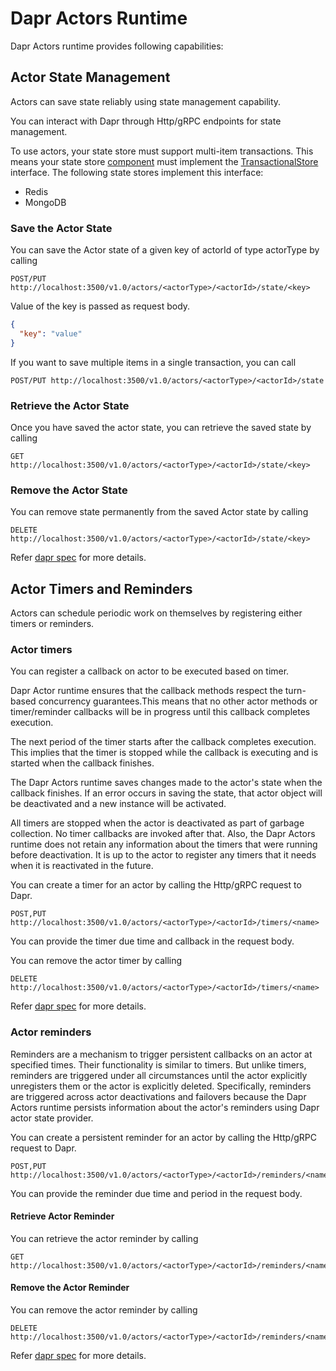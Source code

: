 # Dapr Actors Runtime

Dapr Actors runtime provides following capabilities:

## Actor State Management

Actors can save state reliably using state management capability.

You can interact with Dapr through Http/gRPC endpoints for state management.

To use actors, your state store must support multi-item transactions.  This means your state store [component](https://github.com/dapr/components-contrib/tree/master/state) must implement the [TransactionalStore](https://github.com/dapr/components-contrib/blob/master/state/transactional_store.go) interface.  The following state stores implement this interface:

- Redis
- MongoDB

### Save the Actor State

You can save the Actor state of a given key of actorId of type actorType by calling

```http
POST/PUT http://localhost:3500/v1.0/actors/<actorType>/<actorId>/state/<key>
```

Value of the key is passed as request body.

```json
{
  "key": "value"
}
```

If you want to save multiple items in a single transaction, you can call 

```http
POST/PUT http://localhost:3500/v1.0/actors/<actorType>/<actorId>/state
```

### Retrieve the Actor State

Once you have saved the actor state, you can retrieve the saved state by calling 

```http
GET http://localhost:3500/v1.0/actors/<actorType>/<actorId>/state/<key>
```

### Remove the Actor State

You can remove state permanently from the saved Actor state by calling

```http
DELETE http://localhost:3500/v1.0/actors/<actorType>/<actorId>/state/<key>
```

Refer [dapr spec](../../reference/api/actors.md) for more details.

## Actor Timers and Reminders

Actors can schedule periodic work on themselves by registering either timers or reminders.

### Actor timers

You can register a callback on actor to be executed based on timer.

Dapr Actor runtime ensures that the callback methods respect the turn-based concurrency guarantees.This means that no other actor methods or timer/reminder callbacks will be in progress until this callback completes execution.

The next period of the timer starts after the callback completes execution. This implies that the timer is stopped while the callback is executing and is started when the callback finishes.

The Dapr Actors runtime saves changes made to the actor's state when the callback finishes. If an error occurs in saving the state, that actor object will be deactivated and a new instance will be activated.

All timers are stopped when the actor is deactivated as part of garbage collection. No timer callbacks are invoked after that. Also, the Dapr Actors runtime does not retain any information about the timers that were running before deactivation. It is up to the actor to register any timers that it needs when it is reactivated in the future.

You can create a timer for an actor by calling the Http/gRPC request to Dapr.

```http
POST,PUT http://localhost:3500/v1.0/actors/<actorType>/<actorId>/timers/<name>
```

You can provide the timer due time and callback in the request body.

You can remove the actor timer by calling

```http
DELETE http://localhost:3500/v1.0/actors/<actorType>/<actorId>/timers/<name>
```

Refer [dapr spec](../../reference/api/actors.md) for more details.

### Actor reminders

Reminders are a mechanism to trigger persistent callbacks on an actor at specified times. Their functionality is similar to timers. But unlike timers, reminders are triggered under all circumstances until the actor explicitly unregisters them or the actor is explicitly deleted. Specifically, reminders are triggered across actor deactivations and failovers because the Dapr Actors runtime persists information about the actor's reminders using Dapr actor state provider.

You can create a persistent reminder for an actor by calling the Http/gRPC request to Dapr.

```http
POST,PUT http://localhost:3500/v1.0/actors/<actorType>/<actorId>/reminders/<name>
```

You can provide the reminder due time and period in the request body.

#### Retrieve Actor Reminder

You can retrieve the actor reminder by calling

```http
GET http://localhost:3500/v1.0/actors/<actorType>/<actorId>/reminders/<name>
```

#### Remove the Actor Reminder

You can remove the actor reminder by calling

```http
DELETE http://localhost:3500/v1.0/actors/<actorType>/<actorId>/reminders/<name>
```

Refer [dapr spec](../../reference/api/actors.md) for more details.
